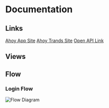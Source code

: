 # Documentation

## Links

[Ahoy App Site](https://ahoy-app.herokuapp.com/)
[Ahoy Trands Site](https://ahoy-trends.herokuapp.com/metrics?token=)
[Open API Link](https://editor.swagger.io/?url=https://raw.githubusercontent.com/ahoy-app/documentation/master/openapi.yaml)

## Views

## Flow

### Login Flow

![Flow Diagram](http://www.plantuml.com/plantuml/proxy?cache=no&src=https://raw.githubusercontent.com/ahoy-app/documentation/master/diagrams/auth.pu)
